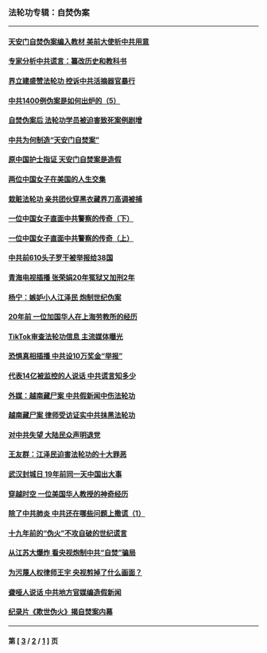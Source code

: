 ### 法轮功专辑：自焚伪案
---
#### [天安门自焚伪案编入教材 美前大使析中共用意](../../pages/nf5562/n13791932.md?10210430) 
#### [专家分析中共谎言：纂改历史和教科书](../../pages/nf5562/n13781542.md?10210430) 
#### [界立建盛赞法轮功 控诉中共活摘器官暴行](../../pages/nf5562/n13781971.md?10210430) 
#### [中共1400例伪案是如何出炉的（5）](../../pages/nf5562/n13226831.md?10210430) 
#### [自焚伪案后 法轮功学员被迫害致死案例剧增](../../pages/nf5562/n13190600.md?10210430) 
#### [中共为何制造“天安门自焚案”](../../pages/nf5562/n13183270.md?10210430) 
#### [原中国护士指证 天安门自焚案是造假](../../pages/nf5562/n13172289.md?10210430) 
#### [两位中国女子在美国的人生交集](../../pages/nf5562/n13156138.md?10210430) 
#### [栽赃法轮功 亲共团伙穿黑衣藏界刀高调被捕](../../pages/nf5562/n13073780.md?10210430) 
#### [一位中国女子直面中共警察的传奇（下）](../../pages/nf5562/n12989706.md?10210430) 
#### [一位中国女子直面中共警察的传奇（上）](../../pages/nf5562/n12985072.md?10210430) 
#### [中共前610头子罗干被举报给38国](../../pages/nf5562/n12975419.md?10210430) 
#### [青海电视插播 张荣娟20年冤狱又加刑2年](../../pages/nf5562/n12738166.md?10210430) 
#### [杨宁：嫉妒小人江泽民 炮制世纪伪案](../../pages/nf5562/n12724108.md?10210430) 
#### [20年前 一位加国华人在上海劳教所的经历](../../pages/nf5562/n12707932.md?10210430) 
#### [TikTok审查法轮功信息 主流媒体曝光](../../pages/nf5562/n12362336.md?10210430) 
#### [恐惧真相插播 中共设10万奖金“举报”](../../pages/nf5562/n12306396.md?10210430) 
#### [代表14亿被监控的人说话 中共谎言知多少](../../pages/nf5562/n12297484.md?10210430) 
#### [外媒：越南藏尸案 中共假新闻中伤法轮功](../../pages/nf5562/n12264411.md?10210430) 
#### [越南藏尸案 律师受访证实中共抹黑法轮功](../../pages/nf5562/n12261878.md?10210430) 
#### [对中共失望 大陆民众声明退党](../../pages/nf5562/n12187315.md?10210430) 
#### [王友群：江泽民迫害法轮功的十大罪恶](../../pages/nf5562/n12169074.md?10210430) 
#### [武汉封城日 19年前同一天中国出大事](../../pages/nf5562/n12150901.md?10210430) 
#### [穿越时空  一位美国华人教授的神奇经历](../../pages/nf5562/n12097460.md?10210430) 
#### [除了中共肺炎 中共还在哪些问题上撒谎（1）](../../pages/nf5562/n11955770.md?10210430) 
#### [十九年前的“伪火”不攻自破的世纪谎言](../../pages/nf5562/n11813238.md?10210430) 
#### [从江苏大爆炸 看央视炮制中共“自焚”骗局](../../pages/nf5562/n11140275.md?10210430) 
#### [为污蔑人权律师王宇 央视剪掉了什么画面？](../../pages/nf5562/n11130142.md?10210430) 
#### [聋哑人说话 中共地方官媒编造假新闻](../../pages/nf5562/n11006067.md?10210430) 
#### [纪录片《欺世伪火》揭自焚案内幕](../../pages/nf5562/n11002664.md?10210430) 

---
#### 第 [ [3](./3.md?10210430) / [2](./2.md?10210430) / [1](./1.md?10210430) ] 页
